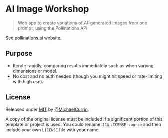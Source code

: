 # AI Image Workshop
> Web app to create variations of AI-generated images from one prompt, using the Pollinations API

See [pollinations.ai](https://pollinations.ai/) website.

## Purpose

- Iterate rapidly, comparing results immediately such as when varying dimensions or model.
- No cost and no auth needed (though you might hit speed or rate-limiting with high use).


## License

Released under [MIT](/LICENSE) by [@MichaelCurrin](https://github.com/MichaelCurrin).

A copy of the original license must be included if a significant portion of this template or project is used. You could rename it to `LICENSE-source` and then include your own `LICENSE` file with your name.
